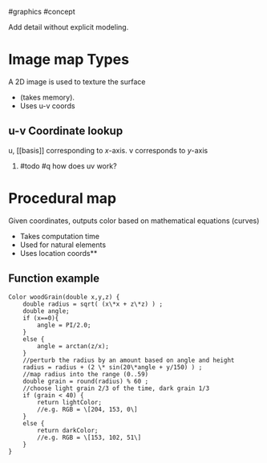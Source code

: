 
#graphics #concept

Add detail without explicit modeling.

# Image map Types
A 2D image is used to texture the surface 
- (takes memory).
- Uses u-v coords
## u-v Coordinate lookup
u, [[basis]] corresponding to $x$-axis.
v corresponds to $y$-axis
1. #todo #q how does uv work?
# Procedural map
Given coordinates, outputs color based on mathematical equations (curves)
- Takes computation time
- Used for natural elements
- Uses location coords**

## Function example
```
Color woodGrain(double x,y,z) {
	double radius = sqrt( (x\*x + z\*z) ) ;
	double angle;
	if (x==0){
		angle = PI/2.0;
	} 
	else {
		angle = arctan(z/x);
	}
	//perturb the radius by an amount based on angle and height 
	radius = radius + (2 \* sin(20\*angle + y/150) ) ;
	//map radius into the range (0..59) 
	double grain = round(radius) % 60 ;
	//choose light grain 2/3 of the time, dark grain 1/3 
	if (grain < 40) {
		return lightColor;
		//e.g. RGB = \[204, 153, 0\]
	} 
	else {
		return darkColor; 
		//e.g. RGB = \[153, 102, 51\]
	}
}
```
